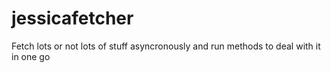 jessicafetcher
==============

Fetch lots or not lots of stuff asyncronously and run methods to deal with it in one go